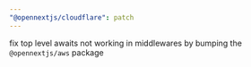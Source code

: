 ```yaml
---
"@opennextjs/cloudflare": patch
---
```


fix top level awaits not working in middlewares by bumping the `@opennextjs/aws` package
